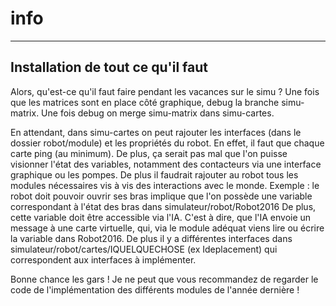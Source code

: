 # info
------------
Installation de tout ce qu'il faut
------------

Alors, qu'est-ce qu'il faut faire pendant les vacances sur le simu ?
Une fois que les matrices sont en place côté graphique, debug la branche simu-matrix. 
Une fois debug on merge simu-matrix dans simu-cartes.

En attendant, dans simu-cartes on peut rajouter les interfaces (dans le dossier robot/module) et les propriétés du robot.
En effet, il faut que chaque carte ping (au minimum). De plus, ça serait pas mal que l'on puisse visionner l'état des variables,
notamment des contacteurs via une interface graphique ou les pompes.
De plus il faudrait rajouter au robot tous les modules nécessaires vis à vis des interactions avec le monde.
Exemple : le robot doit pouvoir ouvrir ses bras implique que l'on possède une variable correspondant à l'état des bras 
dans simulateur/robot/Robot2016
De plus, cette variable doit être accessible via l'IA. C'est à dire, que l'IA envoie un message à une carte virtuelle, 
qui, via le module adéquat viens lire ou écrire la variable dans Robot2016. 
De plus il y a différentes interfaces dans simulateur/robot/cartes/IQUELQUECHOSE (ex Ideplacement) qui correspondent aux interfaces à implémenter.

Bonne chance les gars !
Je ne peut que vous recommandez de regarder le code de l'implémentation des différents modules de l'année dernière !
